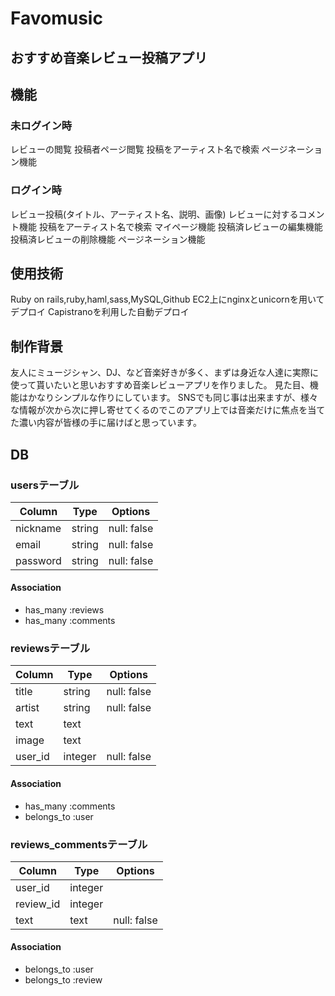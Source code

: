 # Favomusic

## おすすめ音楽レビュー投稿アプリ

## 機能
### 未ログイン時
レビューの閲覧
投稿者ページ閲覧
投稿をアーティスト名で検索
ページネーション機能

### ログイン時
レビュー投稿(タイトル、アーティスト名、説明、画像)
レビューに対するコメント機能
投稿をアーティスト名で検索
マイページ機能
投稿済レビューの編集機能
投稿済レビューの削除機能
ページネーション機能

## 使用技術
Ruby on rails,ruby,haml,sass,MySQL,Github
EC2上にnginxとunicornを用いてデプロイ
Capistranoを利用した自動デプロイ

## 制作背景
友人にミュージシャン、DJ、など音楽好きが多く、まずは身近な人達に実際に使って貰いたいと思いおすすめ音楽レビューアプリを作りました。
見た目、機能はかなりシンプルな作りにしています。
SNSでも同じ事は出来ますが、様々な情報が次から次に押し寄せてくるのでこのアプリ上では音楽だけに焦点を当てた濃い内容が皆様の手に届けばと思っています。

## DB

### usersテーブル
|Column|Type|Options|
|------|----|-------|
|nickname|string|null: false|
|email|string|null: false|
|password|string|null: false|
#### Association
- has_many :reviews
- has_many :comments

### reviewsテーブル
|Column|Type|Options|
|------|----|-------|
|title|string|null: false|
|artist|string|null: false|
|text|text|  |
|image|text|  |
|user_id|integer|null: false|
#### Association
- has_many :comments
- belongs_to :user

### reviews_commentsテーブル
|Column|Type|Options|
|------|----|-------|
|user_id|integer|  |
|review_id|integer|  |
|text|text|null: false|
#### Association
- belongs_to :user
- belongs_to :review